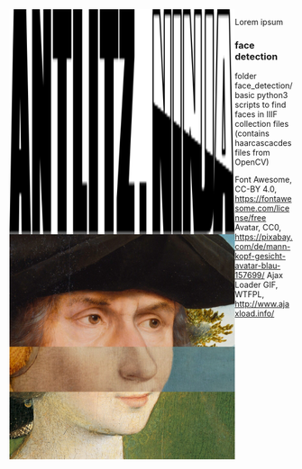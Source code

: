 <img align="left" width="400" height="400" src="/images/antlitz.ninja.svg">

Lorem ipsum

<img align="left" width="400" height="400" src="/demos/001-original.jpg">

### face detection

folder face_detection/ basic python3 scripts to find faces in IIIF collection files (contains haarcascacdes files from OpenCV)



Font Awesome, CC-BY 4.0, https://fontawesome.com/license/free
Avatar, CC0, https://pixabay.com/de/mann-kopf-gesicht-avatar-blau-157699/
Ajax Loader GIF, WTFPL, http://www.ajaxload.info/
